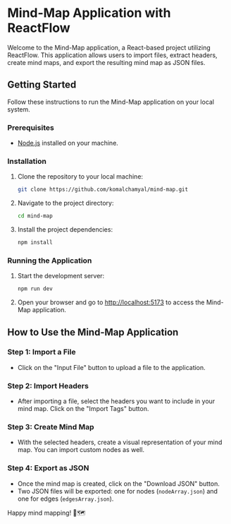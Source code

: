 # Mind-Map Application with ReactFlow

Welcome to the Mind-Map application, a React-based project utilizing ReactFlow. This application allows users to import files, extract headers, create mind maps, and export the resulting mind map as JSON files.

## Getting Started

Follow these instructions to run the Mind-Map application on your local system.

### Prerequisites

- [Node.js](https://nodejs.org/) installed on your machine.

### Installation

1. Clone the repository to your local machine:

    ```bash
    git clone https://github.com/komalchamyal/mind-map.git
    ```

2. Navigate to the project directory:

    ```bash
    cd mind-map
    ```

3. Install the project dependencies:

    ```bash
    npm install
    ```

### Running the Application

1. Start the development server:

    ```bash
    npm run dev
    ```

2. Open your browser and go to [http://localhost:5173](http://localhost:5173) to access the Mind-Map application.

## How to Use the Mind-Map Application

### Step 1: Import a File

- Click on the "Input File" button to upload a file to the application.

### Step 2: Import Headers

- After importing a file, select the headers you want to include in your mind map. Click on the "Import Tags" button.

### Step 3: Create Mind Map

- With the selected headers, create a visual representation of your mind map. You can import custom nodes as well.

### Step 4: Export as JSON

- Once the mind map is created, click on the "Download JSON" button.
- Two JSON files will be exported: one for nodes (`nodeArray.json`) and one for edges (`edgesArray.json`).

Happy mind mapping! 🧠🗺️
